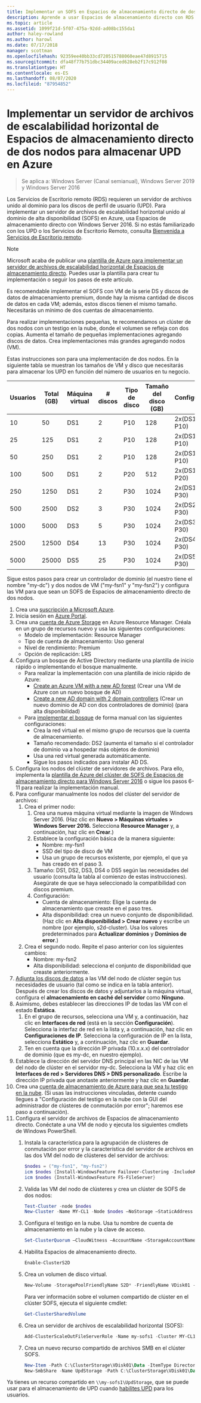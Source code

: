 ```yaml
---
title: Implementar un SOFS en Espacios de almacenamiento directo de dos nodos para almacenar UPD en Azure
description: Aprende a usar Espacios de almacenamiento directo con RDS.
ms.topic: article
ms.assetid: 1099f21d-5f07-475a-92dd-ad08bc155da1
author: haley-rowland
ms.author: harowl
ms.date: 07/17/2018
manager: scottman
ms.openlocfilehash: 92359ee40bb33cd720515788060eae47d8915715
ms.sourcegitcommit: dfa48f77b751dbc34409aced628eb2f17c912f08
ms.translationtype: HT
ms.contentlocale: es-ES
ms.lasthandoff: 08/07/2020
ms.locfileid: "87954852"
---
```

# <a name="deploy-a-two-node-storage-spaces-direct-scale-out-file-server-for-upd-storage-in-azure"></a>Implementar un servidor de archivos de escalabilidad horizontal de Espacios de almacenamiento directo de dos nodos para almacenar UPD en Azure

>Se aplica a: Windows Server (Canal semianual), Windows Server 2019 y Windows Server 2016

Los Servicios de Escritorio remoto (RDS) requieren un servidor de archivos unido al dominio para los discos de perfil de usuario (UPD). Para implementar un servidor de archivos de escalabilidad horizontal unido al dominio de alta disponibilidad (SOFS) en Azure, usa Espacios de almacenamiento directo con Windows Server 2016. Si no estás familiarizado con los UPD o los Servicios de Escritorio Remoto, consulta [Bienvenida a Servicios de Escritorio remoto](welcome-to-rds.md).

> [!NOTE]
> Microsoft acaba de publicar una [plantilla de Azure para implementar un servidor de archivos de escalabilidad horizontal de Espacios de almacenamiento directo](https://azure.microsoft.com/documentation/templates/301-storage-spaces-direct/). Puedes usar la plantilla para crear tu implementación o seguir los pasos de este artículo.

Es recomendable implementar el SOFS con VM de la serie DS y discos de datos de almacenamiento premium, donde hay la misma cantidad de discos de datos en cada VM; además, estos discos tienen el mismo tamaño. Necesitarás un mínimo de dos cuentas de almacenamiento. 

Para realizar implementaciones pequeñas, te recomendamos un clúster de dos nodos con un testigo en la nube, donde el volumen se refleja con dos copias. Aumenta el tamaño de pequeñas implementaciones agregando discos de datos. Crea implementaciones más grandes agregando nodos (VM). 

Estas instrucciones son para una implementación de dos nodos. En la siguiente tabla se muestran los tamaños de VM y disco que necesitarás para almacenar los UPD en función del número de usuarios en tu negocio. 

| Usuarios | Total (GB) | Máquina virtual | # discos | Tipo de disco | Tamaño del disco (GB) | Configuración   |
|-------|------------|----|---------|-----------|----------------|-----------------|
| 10    | 50         | DS1 | 2       | P10       | 128            | 2x(DS1 + 2 P10)  |
| 25    | 125        | DS1 | 2       | P10       | 128            | 2x(DS1 + 2 P10)  |
| 50    | 250        | DS1 | 2       | P10       | 128            | 2x(DS1 + 2 P10)  |
| 100   | 500        | DS1 | 2       | P20       | 512            | 2x(DS1 + 2 P20)  |
| 250   | 1250       | DS1 | 2       | P30       | 1024           | 2x(DS1 + 2 P30)  |
| 500   | 2500       | DS2 | 3       | P30       | 1024           | 2x(DS2 + 3 P30)  |
| 1000  | 5000       | DS3 | 5       | P30       | 1024           | 2x(DS3 + 5 P30)  |
| 2500  | 12500      | DS4 | 13      | P30       | 1024           | 2x(DS4 + 13 P30) |
| 5000  | 25000      | DS5 | 25      | P30       | 1024           | 2x(DS5 + 25 P30) |

Sigue estos pasos para crear un controlador de dominio (el nuestro tiene el nombre "my-dc") y dos nodos de VM ("my-fsn1" y "my-fsn2") y configura las VM para que sean un SOFS de Espacios de almacenamiento directo de dos nodos.

1. Crea una [suscripción a Microsoft Azure](https://azure.microsoft.com).
2. Inicia sesión en [Azure Portal](https://ms.portal.azure.com).
3. Crea una [cuenta de Azure Storage](/azure/storage/common/storage-account-create#create-a-storage-account) en Azure Resource Manager. Créala en un grupo de recursos nuevo y usa las siguientes configuraciones:
   - Modelo de implementación: Resource Manager
   - Tipo de cuenta de almacenamiento: Uso general
   - Nivel de rendimiento: Premium
   - Opción de replicación: LRS
4. Configura un bosque de Active Directory mediante una plantilla de inicio rápido o implementando el bosque manualmente.
   - Para realizar la implementación con una plantilla de inicio rápido de Azure:
      - [Create an Azure VM with a new AD forest](https://azure.microsoft.com/documentation/templates/active-directory-new-domain/) (Crear una VM de Azure con un nuevo bosque de AD)
      - [Create a new AD domain with 2 domain controllers](https://azure.microsoft.com/documentation/templates/active-directory-new-domain-ha-2-dc/) (Crear un nuevo dominio de AD con dos controladores de dominio) (para alta disponibilidad)
   - Para [implementar el bosque](../../identity/ad-ds/introduction-to-active-directory-domain-services-ad-ds-virtualization-level-100.md) de forma manual con las siguientes configuraciones:
      - Crea la red virtual en el mismo grupo de recursos que la cuenta de almacenamiento.
      - Tamaño recomendado: DS2 (aumenta el tamaño si el controlador de dominio va a hospedar más objetos de dominio)
      - Usa una red virtual generada automáticamente.
      - Sigue los pasos indicados para instalar AD DS.
5. Configura los nodos del clúster de servidores de archivos. Para ello, implementa la [plantilla de Azure del clúster de SOFS de Espacios de almacenamiento directo para Windows Server 2016](https://azure.microsoft.com/resources/templates/301-storage-spaces-direct/) o sigue los pasos 6-11 para realizar la implementación manual.
6. Para configurar manualmente los nodos del clúster del servidor de archivos:
   1. Crea el primer nodo:
      1. Crea una nueva máquina virtual mediante la imagen de Windows Server 2016. (Haz clic en **Nuevo > Máquinas virtuales > Windows Server 2016.** Selecciona **Resource Manager** y, a continuación, haz clic en **Crear**.)
      2. Establece la configuración básica de la manera siguiente:
         - Nombre: my-fsn1
         - SSD del tipo de disco de VM
         - Usa un grupo de recursos existente, por ejemplo, el que ya has creado en el paso 3.
      3. Tamaño: DS1, DS2, DS3, DS4 o DS5 según las necesidades del usuario (consulta la tabla al comienzo de estas instrucciones). Asegúrate de que se haya seleccionado la compatibilidad con discos premium.
      4. Configuración:
         - Cuenta de almacenamiento: Elige la cuenta de almacenamiento que creaste en el paso tres.
         - Alta disponibilidad: crea un nuevo conjunto de disponibilidad. (Haz clic en **Alta disponibilidad > Crear nuevo** y escribe un nombre (por ejemplo, s2d-cluster). Usa los valores predeterminados para **Actualizar dominios** y **Dominios de error**.)
   2. Crea el segundo nodo. Repite el paso anterior con los siguientes cambios:
      - Nombre: my-fsn2
      - Alta disponibilidad: selecciona el conjunto de disponibilidad que creaste anteriormente.
7. [Adjunta los discos de datos](/azure/virtual-machines/windows/attach-managed-disk-portal) a las VM del nodo de clúster según tus necesidades de usuario (tal como se indica en la tabla anterior). Después de crear los discos de datos y adjuntarlos a la máquina virtual, configura el **almacenamiento en caché del servidor** como **Ninguno**.
8. Asimismo, debes establecer las direcciones IP de todas las VM con el estado **Estática**.
   1. En el grupo de recursos, selecciona una VM y, a continuación, haz clic en **Interfaces de red** (está en la sección **Configuración**). Selecciona la interfaz de red en la lista y, a continuación, haz clic en **Configuraciones de IP**. Selecciona la configuración de IP en la lista, selecciona **Estático** y, a continuación, haz clic en **Guardar**.
   2. Ten en cuenta que la dirección IP privada (10.x.x.x) del controlador de dominio (que es my-dc, en nuestro ejemplo).
9. Establece la dirección del servidor DNS principal en las NIC de las VM del nodo de clúster en el servidor my-dc. Selecciona la VM y haz clic en **Interfaces de red > Servidores DNS > DNS personalizado**. Escribe la dirección IP privada que anotaste anteriormente y haz clic en **Guardar**.
10. Crea una [cuenta de almacenamiento de Azure para que sea tu testigo en la nube](../../failover-clustering/deploy-cloud-witness.md). (Si usas las instrucciones vinculadas, detente cuando llegues a "Configuración del testigo en la nube con la GUI del administrador de clústeres de conmutación por error"; haremos ese paso a continuación).
11. Configura el servidor de archivos de Espacios de almacenamiento directo. Conéctate a una VM de nodo y ejecuta los siguientes cmdlets de Windows PowerShell.
    1. Instala la característica para la agrupación de clústeres de conmutación por error y la característica del servidor de archivos en las dos VM del nodo de clústeres del servidor de archivos:

       ```powershell
       $nodes = ("my-fsn1", "my-fsn2")
       icm $nodes {Install-WindowsFeature Failover-Clustering -IncludeAllSubFeature -IncludeManagementTools}
       icm $nodes {Install-WindowsFeature FS-FileServer}
       ```
    2. Valida las VM del nodo de clústeres y crea un clúster de SOFS de dos nodos:

       ```powershell
       Test-Cluster -node $nodes
       New-Cluster -Name MY-CL1 -Node $nodes –NoStorage –StaticAddress [new address within your addr space]
       ```
    3. Configura el testigo en la nube. Usa tu nombre de cuenta de almacenamiento en la nube y la clave de acceso.

       ```powershell
       Set-ClusterQuorum –CloudWitness –AccountName <StorageAccountName> -AccessKey <StorageAccountAccessKey>
       ```
    4. Habilita Espacios de almacenamiento directo.

       ```powershell
       Enable-ClusterS2D
       ```

    5. Crea un volumen de disco virtual.

       ```powershell
       New-Volume -StoragePoolFriendlyName S2D* -FriendlyName VDisk01 -FileSystem CSVFS_REFS -Size 120GB
       ```
       Para ver información sobre el volumen compartido de clúster en el clúster SOFS, ejecuta el siguiente cmdlet:

       ```powershell
       Get-ClusterSharedVolume
       ```

    6. Crea un servidor de archivos de escalabilidad horizontal (SOFS):

       ```powershell
       Add-ClusterScaleOutFileServerRole -Name my-sofs1 -Cluster MY-CL1
       ```

    7. Crea un nuevo recurso compartido de archivos SMB en el clúster SOFS.

       ```powershell
       New-Item -Path C:\ClusterStorage\VDisk01\Data -ItemType Directory
       New-SmbShare -Name UpdStorage -Path C:\ClusterStorage\VDisk01\Data
       ```

Ya tienes un recurso compartido en `\\my-sofs1\UpdStorage`, que se puede usar para el almacenamiento de UPD cuando [habilites UPD](https://techcommunity.microsoft.com/t5/ask-the-performance-team/migrating-user-profile-disks-in-remote-desktop-services/ba-p/375630) para los usuarios.

